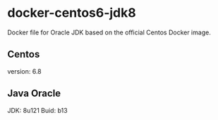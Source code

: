 # docker-centos6-jdk8

Docker file for Oracle JDK based on the official Centos Docker image. 

## Centos

version: 6.8

## Java Oracle 

JDK: 8u121
Buid: b13 
